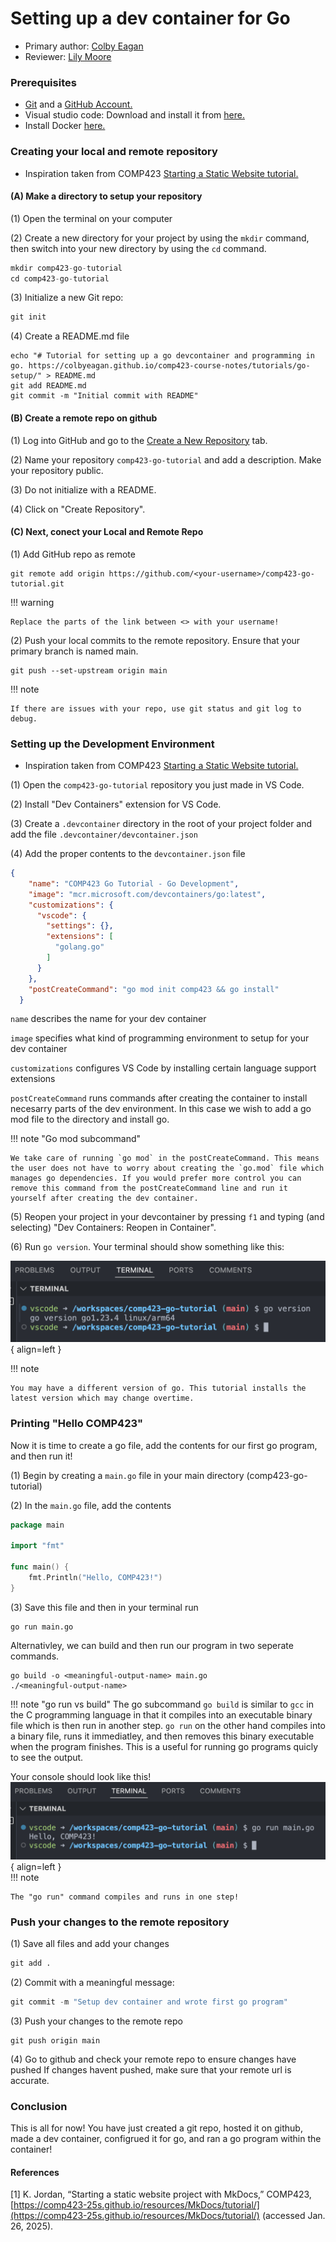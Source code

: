 # Setting up a dev container for Go

* Primary author: [Colby Eagan](https://github.com/colbyeagan)
* Reviewer: [Lily Moore](https://github.com/lilyem)


### Prerequisites
* [Git](https://git-scm.com/downloads) and a [GitHub Account.](https://www.google.com/url?sa=t&source=web&rct=j&opi=89978449&url=https://github.com/&ved=2ahUKEwiG29OU45OLAxVKw_ACHaGgCdAQFnoECAoQAQ&usg=AOvVaw38IHvcyBra8HGhmSxvlCGw)
* Visual studio code: Download and install it from [here.](https://code.visualstudio.com/download)
* Install Docker [here.](https://docs.docker.com/desktop/setup/install/mac-install/)

### Creating your local and remote repository  
* Inspiration taken from COMP423 [Starting a Static Website tutorial.](https://comp423-25s.github.io/resources/MkDocs/tutorial/)

#### (A) Make a directory to setup your repository


(1) Open the terminal on your computer 

(2) Create a new directory for your project by using the `mkdir` command, then switch into your new directory by using the `cd` command. 

``` py
mkdir comp423-go-tutorial
cd comp423-go-tutorial
```

(3) Initialize a new Git repo:

``` py
git init
```

(4) Create a README.md file
```
echo "# Tutorial for setting up a go devcontainer and programming in go. https://colbyeagan.github.io/comp423-course-notes/tutorials/go-setup/" > README.md
git add README.md
git commit -m "Initial commit with README"
```

#### (B) Create a remote repo on github
(1) Log into GitHub and go to the [Create a New Repository](https://github.com/new) tab.

(2) Name your repository `comp423-go-tutorial` and add a description. Make your repository public.

(3) Do not initialize with a README.

(4) Click on "Create Repository".



#### (C) Next, conect your Local and Remote Repo

(1) Add GitHub repo as remote

```
git remote add origin https://github.com/<your-username>/comp423-go-tutorial.git
```

!!! warning 

    Replace the parts of the link between <> with your username!

(2) Push your local commits to the remote repository. Ensure that your primary branch is named main. 

```
git push --set-upstream origin main
```
!!! note 

    If there are issues with your repo, use git status and git log to debug.



### Setting up the Development Environment  
* Inspiration taken from COMP423 [Starting a Static Website tutorial.](https://comp423-25s.github.io/resources/MkDocs/tutorial/)

(1) Open the `comp423-go-tutorial` repository you just made in VS Code. 

(2) Install "Dev Containers" extension for VS Code.

(3) Create a `.devcontainer` directory in the root of your project folder and add the file 
    `
    .devcontainer/devcontainer.json
    `

(4) Add the proper contents to the `devcontainer.json` file
``` json
{
    "name": "COMP423 Go Tutorial - Go Development",
    "image": "mcr.microsoft.com/devcontainers/go:latest", 
    "customizations": {
      "vscode": {
        "settings": {},
        "extensions": [
          "golang.go" 
        ]
      }
    },
    "postCreateCommand": "go mod init comp423 && go install"
  }
```

`name` describes the name for your dev container

`image` specifies what kind of programming environment to setup for your dev container

`customizations` configures VS Code by installing certain language support extensions

`postCreateCommand` runs commands after creating the container to install necesarry parts of the dev environment. In this case we wish to add a go mod file to the directory and install go.

!!! note "Go mod subcommand"

    We take care of running `go mod` in the postCreateCommand. This means the user does not have to worry about creating the `go.mod` file which manages go dependencies. If you would prefer more control you can remove this command from the postCreateCommand line and run it yourself after creating the dev container.

(5) Reopen your project in your devcontainer by pressing `f1` and typing (and selecting) "Dev Containers: Reopen in Container".

(6) Run `go version`. Your terminal should show something like this:


![Go version screenshot](screenshot.png){ align=left }    

    

!!! note 

    You may have a different version of go. This tutorial installs the latest version which may change overtime.


### Printing "Hello COMP423"

Now it is time to create a go file, add the contents for our first go program, and then run it!

(1) Begin by creating a `main.go` file in your main directory (comp423-go-tutorial) 

(2) In the `main.go` file, add the contents

``` go
package main

import "fmt"

func main() {
	fmt.Println("Hello, COMP423!")
}
```  
      

(3) Save this file and then in your terminal run
``` 
go run main.go
```   
Alternativley, we can build and then run our program in two seperate commands. 
```
go build -o <meaningful-output-name> main.go
./<meaningful-output-name>
```
!!! note "go run vs build"
    The go subcommand `go build` is similar to `gcc` in the C programming language in that it compiles into an executable binary file which is then run in another step. `go run` on the other hand compiles into a binary file, runs it immediatley, and then removes this binary executable when the program finishes. This is a useful for running go programs quicly to see the output.

Your console should look like this!  
![Go version screenshot](Screenshot2.png){ align=left }  
!!! note 

    The "go run" command compiles and runs in one step!

### Push your changes to the remote repository  

(1) Save all files and add your changes
``` py
git add .
```

(2) Commit with a meaningful message:

``` py
git commit -m "Setup dev container and wrote first go program"
```

(3) Push your changes to the remote repo
```
git push origin main
```

(4) Go to github and check your remote repo to ensure changes have pushed
If changes havent pushed, make sure that your remote url is accurate.


### Conclusion  
This is all for now! You have just created a git repo, hosted it on github, made a dev container, configrued it for go, and ran a go program within the container!

#### References

[1] K. Jordan, “Starting a static website project with MkDocs,” COMP423, [https://comp423-25s.github.io/resources/MkDocs/tutorial/](https://comp423-25s.github.io/resources/MkDocs/tutorial/) (accessed Jan. 26, 2025). 